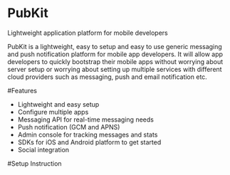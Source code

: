 # PubKit
Lightweight application platform for mobile developers

PubKit is a lightweight, easy to setup and easy to use generic messaging and push notification platform for mobile app developers. It will allow app developers to quickly bootstrap their mobile apps without worrying about server setup or worrying about setting up multiple services with different cloud providers such as messaging, push and email notification etc. 

#Features
* Lightweight and easy setup
* Configure multiple apps
* Messaging API for real-time messaging needs
* Push notification (GCM and APNS) 
* Admin console for tracking messages and stats
* SDKs for iOS and Android platform to get started
* Social integration

#Setup Instruction

